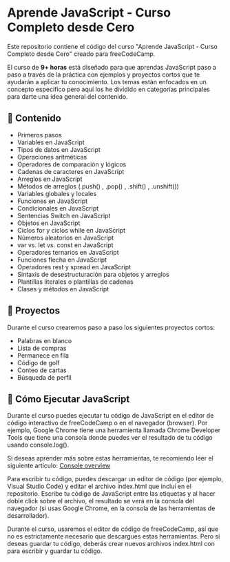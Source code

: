 # Aprende JavaScript - Curso Completo desde Cero
Este repositorio contiene el código del curso "Aprende JavaScript - Curso Completo desde Cero" creado para freeCodeCamp.

El curso de **9+ horas** está diseñado para que aprendas JavaScript paso a paso a través de la práctica con ejemplos y proyectos cortos que te ayudarán a aplicar tu conocimiento. Los temas están enfocados en un concepto específico pero aquí los he dividido en categorías principales para darte una idea general del contenido.

## 🔹 Contenido
- Primeros pasos
- Variables en JavaScript
- Tipos de datos en JavaScript
- Operaciones aritméticas
- Operadores de comparación y lógicos
- Cadenas de caracteres en JavaScript
- Arreglos en JavaScript
- Métodos de arreglos (.push() ,  .pop() , .shift() , .unshift())
- Variables globales y locales
- Funciones en JavaScript
- Condicionales en JavaScript
- Sentencias Switch en JavaScript
- Objetos en JavaScript 
- Ciclos for y ciclos while en JavaScript
- Números aleatorios en JavaScript
- var vs. let vs. const en JavaScript
- Operadores ternarios en JavaScript
- Funciones flecha en JavaScript
- Operadores rest y spread en JavaScript
- Sintaxis de desestructuración para objetos y arreglos
- Plantillas literales o plantillas de cadenas
- Clases y métodos en JavaScript

## 🔸 Proyectos
Durante el curso crearemos paso a paso los siguientes proyectos cortos:
- Palabras en blanco
- Lista de compras
- Permanece en fila
- Código de golf
- Conteo de cartas
- Búsqueda de perfil

## 🔹 Cómo Ejecutar JavaScript
Durante el curso puedes ejecutar tu código de JavaScript en el editor de código interactivo de freeCodeCamp o en el navegador (browser). Por ejemplo, Google Chrome tiene una herramienta llamada Chrome Developer Tools que tiene una consola donde puedes ver el resultado de tu código usando console.log(). 

Si deseas aprender más sobre estas herramientas, te recomiendo leer el siguiente artículo: [Console overview](https://developer.chrome.com/docs/devtools/console/)

Para escribir tu código, puedes descargar un editor de código (por ejemplo, Visual Studio Code) y editar el archivo index.html que incluí en el repositorio. Escribe tu código de JavaScript entre las etiquetas <script> y </script> y al hacer doble click sobre el archivo, el resultado se verá en la consola del navegador (si usas Google Chrome, en la consola de las herramientas de desarrollador).

Durante el curso, usaremos el editor de código de freeCodeCamp, así que no es estrictamente necesario que descargues estas herramientas. Pero si deseas guardar tu código, deberás crear nuevos archivos index.html con <script> y </script> para escribir y guardar tu código.





